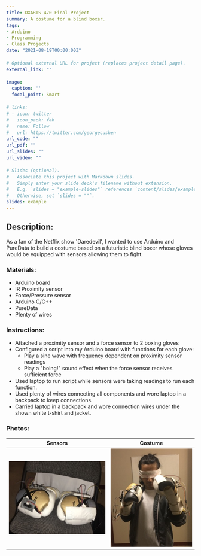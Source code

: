 ```yaml
---
title: DXARTS 470 Final Project
summary: A costume for a blind boxer.
tags:
- Arduino
- Programming
- Class Projects
date: "2021-08-19T00:00:00Z"

# Optional external URL for project (replaces project detail page).
external_link: ""

image:
  caption: ''
  focal_point: Smart

# links:
# - icon: twitter
#   icon_pack: fab
#   name: Follow
#   url: https://twitter.com/georgecushen
url_code: ""
url_pdf: ""
url_slides: ""
url_video: ""

# Slides (optional).
#   Associate this project with Markdown slides.
#   Simply enter your slide deck's filename without extension.
#   E.g. `slides = "example-slides"` references `content/slides/example-slides.md`.
#   Otherwise, set `slides = ""`.
slides: example
---
```


## Description:

As a fan of the Netflix show 'Daredevil', I wanted to use Arduino and PureData to build a costume based on a futuristic blind boxer whose gloves would be equipped with sensors allowing them to fight.


### Materials:

- Arduino board
- IR Proximity sensor
- Force/Pressure sensor
- Arduino C/C++
- PureData
- Plenty of wires

### Instructions:

- Attached a proximity sensor and a force sensor to 2 boxing gloves
- Configured a script into my Arduino board with functions for each glove:
   - Play a sine wave with frequency dependent on proximity sensor readings
   - Play a "boing!" sound effect when the force sensor receives sufficient force
- Used laptop to run script while sensors were taking readings to run each function.
- Used plenty of wires connecting all components and wore laptop in a backpack to keep connections.
- Carried laptop in a backpack and wore connection wires under the shown white t-shirt and jacket.

### Photos:

Sensors             |  Costume
:-------------------------:|:-------------------------:
![sensors](./boxing_pic2_small.jpeg)  |  ![costume](./boxing_pic1_small.jpeg)
